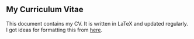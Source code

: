 ## My Curriculum Vitae

This document contains my CV. It is written in LaTeX and updated regularly. I got ideas for formatting this from [here](https://www.sharelatex.com/templates/cv-or-resume).
